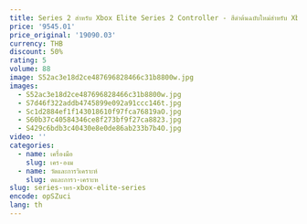```yaml
---
title: Series 2 สําหรับ Xbox Elite Series 2 Controller - สีดําต้นฉบับใหม่สําหรับ Xbox Elite Wireless Controller
price: '9545.01'
price_original: '19090.03'
currency: THB
discount: 50%
rating: 5
volume: 88
image: S52ac3e18d2ce487696828466c31b8800w.jpg
images:
  - S52ac3e18d2ce487696828466c31b8800w.jpg
  - S7d46f322addb4745899e092a91ccc146t.jpg
  - Sc1d2884ef1f143018610f97fca76819aO.jpg
  - S60b37c40584346ce8f273bf9f27ca8823.jpg
  - S429c6bdb3c40430e8e0de86ab233b7b4O.jpg
video: ''
categories:
  - name: เครื่องมือ
    slug: เคร-องม
  - name: วัดและการวิเคราะห์
    slug: ดและการว-เคราะห
slug: series-าหร-xbox-elite-series
encode: opSZuci
lang: th
---
```

  